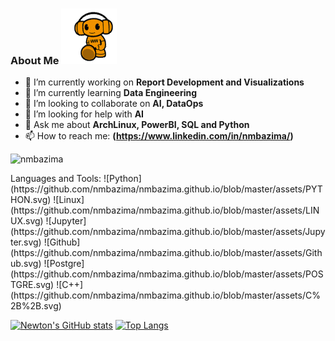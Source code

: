 ### About Me ![Newton](https://github.com/nmbazima/nmbazima.github.io/blob/master/assets/android.gif)

<!--
**nmbazima/nmbazima** is a ✨ _special_ ✨ repository because its `README.md` (this file) appears on your GitHub profile.

Here are some ideas to get you started:
-->
* 🔭 I’m currently working on **Report Development and Visualizations**
* 🌱 I’m currently learning **Data Engineering**
* 👯 I’m looking to collaborate on **AI, DataOps**
* 🤔 I’m looking for help with **AI**
* 💬 Ask me about **ArchLinux, PowerBI, SQL and Python**
* 📫 How to reach me: **(https://www.linkedin.com/in/nmbazima/)**

<p align="left"> <img src="https://komarev.com/ghpvc/?username=nmbazima" alt="nmbazima" /> </p> 
Languages and Tools: 
![Python](https://github.com/nmbazima/nmbazima.github.io/blob/master/assets/PYTHON.svg) 
![Linux](https://github.com/nmbazima/nmbazima.github.io/blob/master/assets/LINUX.svg) 
![Jupyter](https://github.com/nmbazima/nmbazima.github.io/blob/master/assets/Jupyter.svg) 
![Github](https://github.com/nmbazima/nmbazima.github.io/blob/master/assets/Github.svg) 
![Postgre](https://github.com/nmbazima/nmbazima.github.io/blob/master/assets/POSTGRE.svg) 
![C++](https://github.com/nmbazima/nmbazima.github.io/blob/master/assets/C%2B%2B.svg)

[![Newton's GitHub stats](https://github-readme-stats.vercel.app/api?username=nmbazima&show_icons=true&theme=highcontrast)](https://github.com/nmbazima/github-readme-stats)  [![Top Langs](https://github-readme-stats.vercel.app/api/top-langs/?username=nmbazima&show_icons=true&theme=chartreuse-dark)](https://github.com/nmbazima/github-readme-stats)
